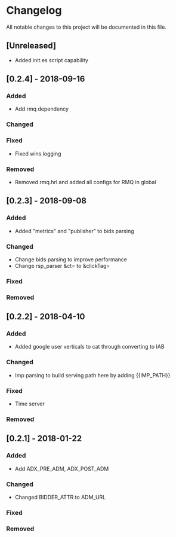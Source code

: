 # Changelog
All notable changes to this project will be documented in this file.


## [Unreleased]
- Added init.es script capability


## [0.2.4] - 2018-09-16
### Added
- Add rmq dependency

### Changed

### Fixed
- Fixed wins logging

### Removed
- Removed rmq.hrl and added all configs for RMQ in global


## [0.2.3] - 2018-09-08
### Added
- Added "metrics" and "publisher" to bids parsing

### Changed
- Change bids parsing to improve performance
- Change rsp_parser &ct= to &clickTag=

### Fixed

### Removed


## [0.2.2] - 2018-04-10
### Added
- Added google user verticals to cat through converting to IAB

### Changed
- Imp parsing to build serving path here by adding {{IMP_PATH}}

### Fixed
- Time server

### Removed


## [0.2.1] - 2018-01-22
### Added
- Add ADX_PRE_ADM, ADX_POST_ADM

### Changed
- Changed BIDDER_ATTR to ADM_URL

### Fixed

### Removed


